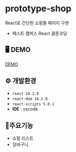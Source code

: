 # prototype-shop
React로 간단한 쇼핑몰 페이지 구현
- 패스트 캠퍼스 React 클론코딩

## 🖥️ DEMO
<a href="https://clinquant-florentine-aff362.netlify.app" target="_blank">DEMO</a>

## ⚙️ 개발환경
- `react 18.2.0`
- `react-dom 18.2.0`
- `react-scripts 5.0.1`
- **IDE** : vscode

## 📌주요기능
- 쇼핑 리스트
- 장바구니

